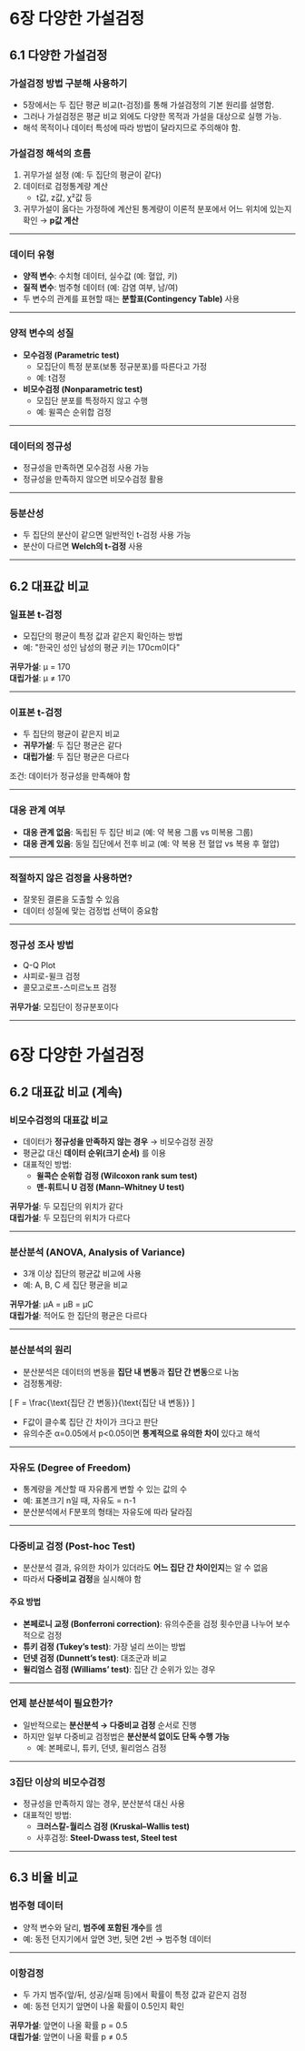 # 6장 다양한 가설검정

## 6.1 다양한 가설검정

### 가설검정 방법 구분해 사용하기
- 5장에서는 두 집단 평균 비교(t-검정)를 통해 가설검정의 기본 원리를 설명함.  
- 그러나 가설검정은 평균 비교 외에도 다양한 목적과 가설을 대상으로 실행 가능.  
- 해석 목적이나 데이터 특성에 따라 방법이 달라지므로 주의해야 함.  

### 가설검정 해석의 흐름
1. 귀무가설 설정 (예: 두 집단의 평균이 같다)  
2. 데이터로 검정통계량 계산  
   - t값, z값, χ²값 등  
3. 귀무가설이 옳다는 가정하에 계산된 통계량이 이론적 분포에서 어느 위치에 있는지 확인 → **p값 계산**  

---

### 데이터 유형
- **양적 변수**: 수치형 데이터, 실수값 (예: 혈압, 키)  
- **질적 변수**: 범주형 데이터 (예: 감염 여부, 남/여)  
- 두 변수의 관계를 표현할 때는 **분할표(Contingency Table)** 사용  

---

### 양적 변수의 성질
- **모수검정 (Parametric test)**  
  - 모집단이 특정 분포(보통 정규분포)를 따른다고 가정  
  - 예: t검정  
- **비모수검정 (Nonparametric test)**  
  - 모집단 분포를 특정하지 않고 수행  
  - 예: 윌콕슨 순위합 검정  

---

### 데이터의 정규성
- 정규성을 만족하면 모수검정 사용 가능  
- 정규성을 만족하지 않으면 비모수검정 활용  

---

### 등분산성
- 두 집단의 분산이 같으면 일반적인 t-검정 사용 가능  
- 분산이 다르면 **Welch의 t-검정** 사용  

---

## 6.2 대표값 비교

### 일표본 t-검정
- 모집단의 평균이 특정 값과 같은지 확인하는 방법  
- 예: "한국인 성인 남성의 평균 키는 170cm이다"  

**귀무가설**: μ = 170  
**대립가설**: μ ≠ 170  

---

### 이표본 t-검정
- 두 집단의 평균이 같은지 비교  
- **귀무가설**: 두 집단 평균은 같다  
- **대립가설**: 두 집단 평균은 다르다  

조건: 데이터가 정규성을 만족해야 함  

---

### 대응 관계 여부
- **대응 관계 없음**: 독립된 두 집단 비교 (예: 약 복용 그룹 vs 미복용 그룹)  
- **대응 관계 있음**: 동일 집단에서 전후 비교 (예: 약 복용 전 혈압 vs 복용 후 혈압)  

---

### 적절하지 않은 검정을 사용하면?
- 잘못된 결론을 도출할 수 있음  
- 데이터 성질에 맞는 검정법 선택이 중요함  

---

### 정규성 조사 방법
- Q-Q Plot  
- 샤피로-윌크 검정  
- 콜모고로프-스미르노프 검정  

**귀무가설**: 모집단이 정규분포이다  

---

# 6장 다양한 가설검정

## 6.2 대표값 비교 (계속)

### 비모수검정의 대표값 비교
- 데이터가 **정규성을 만족하지 않는 경우** → 비모수검정 권장  
- 평균값 대신 **데이터 순위(크기 순서)** 를 이용  
- 대표적인 방법:
  - **윌콕슨 순위합 검정 (Wilcoxon rank sum test)**
  - **맨-휘트니 U 검정 (Mann–Whitney U test)**  

**귀무가설**: 두 모집단의 위치가 같다  
**대립가설**: 두 모집단의 위치가 다르다  

---

### 분산분석 (ANOVA, Analysis of Variance)
- 3개 이상 집단의 평균값 비교에 사용  
- 예: A, B, C 세 집단 평균을 비교  

**귀무가설**: μA = μB = μC  
**대립가설**: 적어도 한 집단의 평균은 다르다  

---

### 분산분석의 원리
- 분산분석은 데이터의 변동을 **집단 내 변동**과 **집단 간 변동**으로 나눔  
- 검정통계량:  

\[
F = \frac{\text{집단 간 변동}}{\text{집단 내 변동}}
\]

- F값이 클수록 집단 간 차이가 크다고 판단  
- 유의수준 α=0.05에서 p<0.05이면 **통계적으로 유의한 차이** 있다고 해석  

---

### 자유도 (Degree of Freedom)
- 통계량을 계산할 때 자유롭게 변할 수 있는 값의 수  
- 예: 표본크기 n일 때, 자유도 = n-1  
- 분산분석에서 F분포의 형태는 자유도에 따라 달라짐  

---

### 다중비교 검정 (Post-hoc Test)
- 분산분석 결과, 유의한 차이가 있더라도 **어느 집단 간 차이인지**는 알 수 없음  
- 따라서 **다중비교 검정**을 실시해야 함  

#### 주요 방법
- **본페로니 교정 (Bonferroni correction)**: 유의수준을 검정 횟수만큼 나누어 보수적으로 검정  
- **튜키 검정 (Tukey’s test)**: 가장 널리 쓰이는 방법  
- **던넷 검정 (Dunnett’s test)**: 대조군과 비교  
- **윌리엄스 검정 (Williams’ test)**: 집단 간 순위가 있는 경우  

---

### 언제 분산분석이 필요한가?
- 일반적으로는 **분산분석 → 다중비교 검정** 순서로 진행  
- 하지만 일부 다중비교 검정법은 **분산분석 없이도 단독 수행 가능**  
  - 예: 본페로니, 튜키, 던넷, 윌리엄스 검정  

---

### 3집단 이상의 비모수검정
- 정규성을 만족하지 않는 경우, 분산분석 대신 사용  
- 대표적인 방법:
  - **크러스칼-월리스 검정 (Kruskal–Wallis test)**  
  - 사후검정: **Steel-Dwass test, Steel test**  

---

## 6.3 비율 비교

### 범주형 데이터
- 양적 변수와 달리, **범주에 포함된 개수**를 셈  
- 예: 동전 던지기에서 앞면 3번, 뒷면 2번 → 범주형 데이터  

---

### 이항검정
- 두 가지 범주(앞/뒤, 성공/실패 등)에서 확률이 특정 값과 같은지 검정  
- 예: 동전 던지기 앞면이 나올 확률이 0.5인지 확인  

**귀무가설**: 앞면이 나올 확률 p = 0.5  
**대립가설**: 앞면이 나올 확률 p ≠ 0.5  

